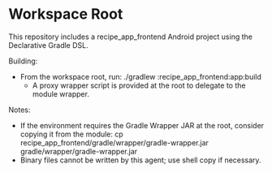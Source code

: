 # Workspace Root

This repository includes a recipe_app_frontend Android project using the Declarative Gradle DSL.

Building:
- From the workspace root, run: ./gradlew :recipe_app_frontend:app:build
  - A proxy wrapper script is provided at the root to delegate to the module wrapper.

Notes:
- If the environment requires the Gradle Wrapper JAR at the root, consider copying it from the module:
  cp recipe_app_frontend/gradle/wrapper/gradle-wrapper.jar gradle/wrapper/gradle-wrapper.jar
- Binary files cannot be written by this agent; use shell copy if necessary.
